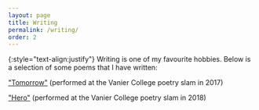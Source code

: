 ```yaml
---
layout: page
title: Writing
permalink: /writing/
order: 2
---
```


{:style="text-align:justify"}
Writing is one of my favourite hobbies. Below is a selection of some poems that I have written:

["Tomorrow"](tomorrow.pdf) (performed at the Vanier College poetry slam in 2017)

["Hero"](hero.pdf) (performed at the Vanier College poetry slam in 2018)
